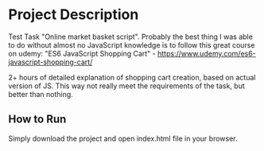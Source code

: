 # Project Description

Test Task "Online market basket script".
Probably the best thing I was able to do without almost no JavaScript knowledge is to follow this great course on udemy:
"ES6 JavaScript Shopping Cart" - https://www.udemy.com/es6-javascript-shopping-cart/

2+ hours of detailed explanation of shopping cart creation, based on actual version of JS.
This way not really meet the requirements of the task, but better than nothing.


## How to Run

Simply download the project and open index.html file in your browser.
